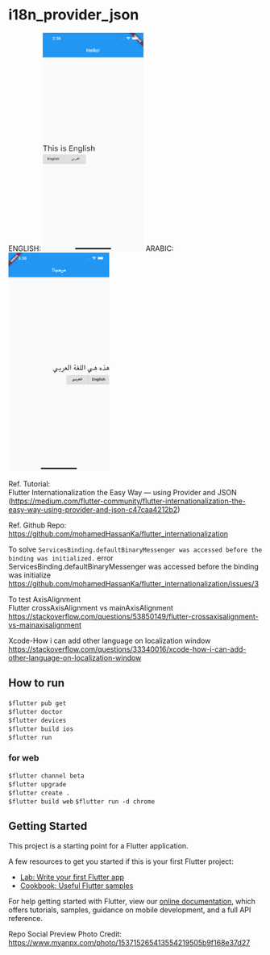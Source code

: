 # i18n_provider_json

ENGLISH: <img src="img/en.png" alt="english" width="200"/>  ARABIC: <img src="img/ar.png" alt="arabic" width="200"/> 

Ref. Tutorial:  
Flutter Internationalization the Easy Way — using Provider and JSON  
(https://medium.com/flutter-community/flutter-internationalization-the-easy-way-using-provider-and-json-c47caa4212b2)  

Ref. Github Repo:  
https://github.com/mohamedHassanKa/flutter_internationalization  

To solve `ServicesBinding.defaultBinaryMessenger was accessed before the binding was initialized.` error  
ServicesBinding.defaultBinaryMessenger was accessed before the binding was initialize  
https://github.com/mohamedHassanKa/flutter_internationalization/issues/3  

To test AxisAlignment  
Flutter crossAxisAlignment vs mainAxisAlignment  
https://stackoverflow.com/questions/53850149/flutter-crossaxisalignment-vs-mainaxisalignment  

Xcode-How i can add other language on localization window  
https://stackoverflow.com/questions/33340016/xcode-how-i-can-add-other-language-on-localization-window  

## How to run  
`$flutter pub get`  
`$flutter doctor`  
`$flutter devices`  
`$flutter build ios`  
`$flutter run`  

### for web 
`$flutter channel beta`  
`$flutter upgrade`  
`$flutter create .`  
`$flutter build web` 
`$flutter run -d chrome`  

## Getting Started  

This project is a starting point for a Flutter application.

A few resources to get you started if this is your first Flutter project:

- [Lab: Write your first Flutter app](https://flutter.dev/docs/get-started/codelab)
- [Cookbook: Useful Flutter samples](https://flutter.dev/docs/cookbook)

For help getting started with Flutter, view our
[online documentation](https://flutter.dev/docs), which offers tutorials,
samples, guidance on mobile development, and a full API reference.

Repo Social Preview Photo Credit: https://www.myanpx.com/photo/153715265413554219505b9f168e37d27 
